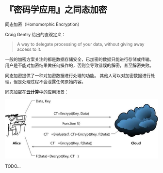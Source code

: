 # 『密码学应用』之同态加密

<!-- vim-markdown-toc GFM -->

<!-- vim-markdown-toc -->

同态加密（Homomorphic Encryption）

Craig Gentry 给出的直观定义：

> A way to delegate processing of your data, without giving away access to it.

一般的加密方案关注的都是数据存储安全，已加密的数据只能进行存储或传输。
用户是不能对加密结果做任何操作的，否则会导致错误的解密，甚至解密失败。

同态加密提供了一种对加密数据进行处理的功能。
其他人可以对加密数据进行处理，但是处理过程不会泄露任何原始内容。

同态加密在**云计算**中的应用场景：

![同态加密](images/13-fh.jpg)

TODO...
